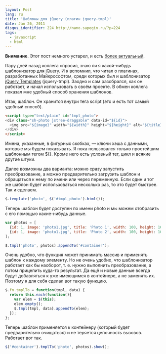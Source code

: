 ```yaml
---
layout: Post
lang: ru
title: 'Шаблоны для jQuery (плагин jquery-tmpl)'
date: Jan 26, 2011
disqus_identifier: 224 http://nano.sapegin.ru/?p=224
tags:
  - javascript
  - html
---
```


**Внимание**. Этот пост немного устарел, и есть [более актуальный](http://nano.sapegin.ru/all/shablony-dlya-javascript-dot-js-plagin-dlya-jquery).

Пару дней назад коллега спросил, знаю ли я какой-нибудь шаблонизатор для jQuery. И я вспомнил, что читал о плагинах, разработанных Майкрософтом, среди которых был и шаблонизатор [jQuery Templates](http://api.jquery.com/category/plugins/templates/) (jquery-tmpl). Заодно и сам разобрался, как он работает, и начал использовать в своём проекте. В обмен коллега показал мне удобный способ хранения шаблонов.

Итак, шаблон. Он хранится внутри тега script (это и есть тот самый удобный способ).

```html
<script type="text/plain" id="tmpl_photo">
<div class="sh-photo jstree-draggable" data-id="${id}">
  <img src="${image}" width="${width}" height="${height}" alt="${title}">
</div>
</script>
```

Имена, указанные, в фигурных скобках, — ключи хэша с данными, которые мы будем показывать. Я пока пользовался только простейшим шаблонным тегом ${}. Кроме него есть условный тег, цикл и всякие другие штуки.

Далее возможны два варианта: можно сразу запустить преобразование, а можно предварительно загрузить шаблон и обращаться к нему по имени или через переменную. Если один и тот же шаблон будет использоваться несколько раз, то это будет быстрее. Так и сделаем.

```javascript
$.template('photo', $('#tmpl_photo').html());
```

Теперь шаблон будет доступен по имени photo и мы можем отобразить с его помощью какие-нибудь данные.

```javascript
var photos = [
  {id: 1, image: 'photo1.jpg', title: 'Photo 1', width: 100, height: 100},
  {id: 1, image: 'photo1.jpg', title: 'Photo 2', width: 100, height: 100}
];

$.tmpl('photo', photos).appendTo('#container');
```

Очень удобно, что функция может принимать массив и применять шаблон к каждому элементу. Но не очень удобно, что шаблонизатор работает как бы наоборот, т. е. нужно выполнить преобразование, а потом прицепить куда-то результат. Да ещё и новые данные всегда будут добавляться к уже имеющимся в контейнере, а не заменять их. Поэтому я для себя сделал вот такую функцию.

```javascript
$.fn.tmplTo = function(tmpl, data) {
  return this.each(function(){
    var elem = $(this);
    elem.empty();
    $.tmpl(tmpl, data).appendTo(elem);
  });
};
```

Теперь шаблон применяется к контейнеру (который будет предварительно очищаться) и не теряется цепочность вызовов. Работает вот так.

```javascript
$('#container').tmplTo('photo', photos).show();
```
